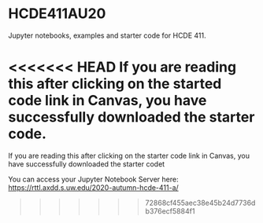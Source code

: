 # HCDE411AU20
Jupyter notebooks, examples and starter code for HCDE 411.

<<<<<<< HEAD
If you are reading this after clicking on the started code link in Canvas, you have successfully downloaded the starter code.
=======
If you are reading this after clicking on the starter code link in Canvas, you have successfully downloaded the starter codet

You can access your Jupyter Notebook Server here: https://rttl.axdd.s.uw.edu/2020-autumn-hcde-411-a/
>>>>>>> 72868cf455aec38e45b24d7736db376ecf5884f1
